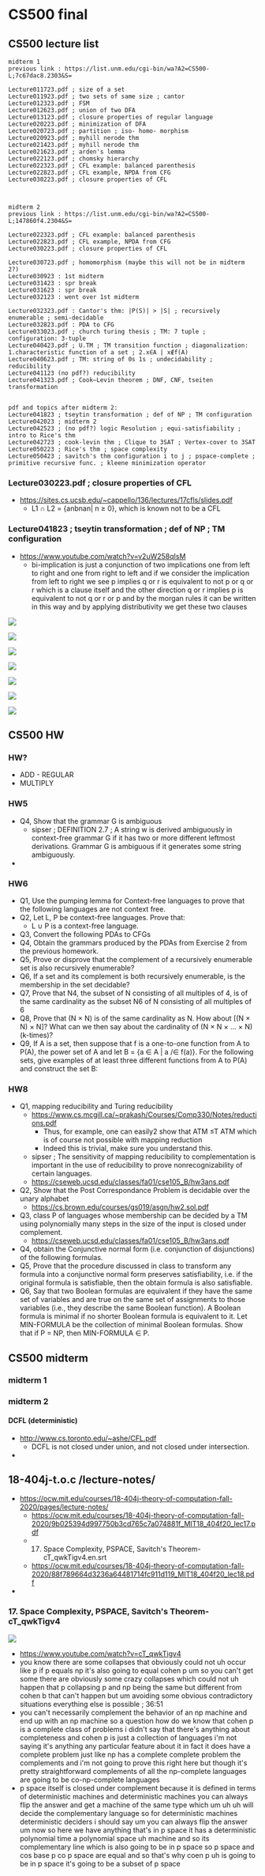 # CS500 final

## CS500 lecture list
```
midterm 1
previous link : https://list.unm.edu/cgi-bin/wa?A2=CS500-L;7c67dac8.2303&S=

Lecture011723.pdf ; size of a set
Lecture011923.pdf ; two sets of same size ; cantor
Lecture012323.pdf ; FSM
Lecture012623.pdf ; union of two DFA
Lecture013123.pdf ; closure properties of regular language
Lecture020223.pdf ; minimization of DFA
Lecture020723.pdf ; partition ; iso- homo- morphism
Lecture020923.pdf ; myhill nerode thm
Lecture021423.pdf ; myhill nerode thm
Lecture021623.pdf ; arden's lemma
Lecture022123.pdf ; chomsky hierarchy
Lecture022323.pdf ; CFL example: balanced parenthesis
Lecture022823.pdf ; CFL example, NPDA from CFG
Lecture030223.pdf ; closure properties of CFL



midterm 2
previous link : https://list.unm.edu/cgi-bin/wa?A2=CS500-L;147860f4.2304&S=

Lecture022323.pdf ; CFL example: balanced parenthesis
Lecture022823.pdf ; CFL example, NPDA from CFG
Lecture030223.pdf ; closure properties of CFL

Lecture030723.pdf ; homomorphism (maybe this will not be in midterm 2?)
Lecture030923 : 1st midterm
Lecture031423 : spr break
Lecture031623 : spr break
Lecture032123 : went over 1st midterm

Lecture032323.pdf : Cantor's thm: |P(S)| > |S| ; recursively enumerable ; semi-decidable
Lecture032823.pdf : PDA to CFG
Lecture033023.pdf ; church turing thesis ; TM: 7 tuple ; configuration: 3-tuple
Lecture040423.pdf ; U.TM ; TM transition function ; diagonalization: 1.characteristic function of a set ; 2.x∈A | x∉f(A)
Lecture040623.pdf ; TM: string of 0s 1s ; undecidability ; reducibility
Lecture041123 (no pdf?) reducibility
Lecture041323.pdf ; Cook–Levin theorem ; DNF, CNF, tseiten transformation


pdf and topics after midterm 2:
Lecture041823 ; tseytin transformation ; def of NP ; TM configuration
Lecture042023 ; midterm 2
Lecture042523 ; (no pdf?) logic Resolution ; equi-satisfiability ; intro to Rice's thm
Lecture042723 ; cook-levin thm ; Clique to 3SAT ; Vertex-cover to 3SAT
Lecture050223 ; Rice's thm ; space complexity
Lecture050423 ; savitch's thm configuration i to j ; pspace-complete ; primitive recursive func. ; kleene minimization operator
```

### Lecture030223.pdf ; closure properties of CFL
* https://sites.cs.ucsb.edu/~cappello/136/lectures/17cfls/slides.pdf
  * L1 ∩ L2 = \{anbnan| n ≥ 0\}, which is known not to be a CFL

### Lecture041823 ; tseytin transformation ; def of NP ; TM configuration
* https://www.youtube.com/watch?v=v2uW258qIsM
  * bi-implication is just a conjunction  of two implications  one from left to right and one from  right to left  and if we consider the implication from  left to right  we see p implies q or r  is equivalent to not p or q or r  which is a clause itself  and the other direction q or  r implies p is equivalent to  not q or r or p and by the morgan rules  it can be written in this way  and by applying distributivity we get  these two clauses

![](https://i.imgur.com/Ch9lNIW.png)

![](https://i.imgur.com/BSfuWUB.png)

![](https://i.imgur.com/FtvWK6J.png)

![](https://i.imgur.com/eDAxOAS.png)

![](https://i.imgur.com/IV873Pr.png)

![](https://i.imgur.com/y8ydznh.png)

![](https://i.imgur.com/YpXx0JQ.png)


## CS500 HW
### HW?
* ADD - REGULAR
* MULTIPLY

### HW5
* Q4, Show that the grammar G is ambiguous
  * sipser ; DEFINITION 2.7 ; A string w is derived ambiguously in context-free grammar G if it has two or more different leftmost derivations. Grammar G is ambiguous if it generates some string ambiguously.
* 

### HW6

* Q1, Use the pumping lemma for Context-free languages to prove that the following languages are not context free.
* Q2, Let L, P be context-free languages. Prove that:
  * L ∪ P is a context-free language.
* Q3, Convert the following PDAs to CFGs
* Q4, Obtain the grammars produced by the PDAs from Exercise 2 from the previous homework.
* Q5, Prove or disprove that the complement of a recursively enumerable set is also recursively enumerable?
* Q6, If a set and its complement is both recursively enumerable, is the membership in the set decidable?
* Q7, Prove that N4, the subset of N consisting of all multiples of 4, is of the same cardinality as the subset N6 of N consisting of all multiples of 6
* Q8, Prove that (N × N) is of the same cardinality as N. How about [(N × N) × N]? What can we then say about the cardinality of (N × N × ... × N) (k-times)?
* Q9,  If A is a set, then suppose that f is a one-to-one function from A to P(A), the power set of A and let B = \{a ∈ A | a /∈ f(a)\}. For the following sets, give examples of at least three different functions from A to P(A) and construct the set B:

### HW8
* Q1, mapping reducibility and Turing reducibility
  * https://www.cs.mcgill.ca/~prakash/Courses/Comp330/Notes/reductions.pdf
    * Thus, for example, one can easily2 show that ATM ≤T ATM which is of course not possible with mapping reduction
    * Indeed this is trivial, make sure you understand this.
  * sipser ; The sensitivity of mapping reducibility to complementation is important in the use of reducibility to prove nonrecognizability of certain languages.
  * https://cseweb.ucsd.edu/classes/fa01/cse105_B/hw3ans.pdf
* Q2, Show that the Post Correspondance Problem is decidable over the unary alphabet
  * https://cs.brown.edu/courses/gs019/asgn/hw2.sol.pdf
* Q3, class P of languages whose membership can be decided by a TM using polynomially many steps in the size of the input is closed under complement.
  * https://cseweb.ucsd.edu/classes/fa01/cse105_B/hw3ans.pdf
* Q4, obtain the Conjunctive normal form (i.e. conjunction of disjunctions) of the following formulas. 
* Q5, Prove that the procedure discussed in class to transform any formula into a conjunctive normal form preserves satisfiability, i.e. if the original formula is satisfiable, then the obtain formula is also satisfiable.
* Q6, Say that two Boolean formulas are equivalent if they have the same set of variables and are true on the same set of assignments to those variables (i.e., they describe the same Boolean function). A Boolean formula is minimal if no shorter Boolean formula is equivalent to it. Let MIN-FORMULA be the collection of minimal Boolean formulas. Show that if P = NP, then MIN-FORMULA ∈ P.

## CS500 midterm

### midterm 1

### midterm 2

#### DCFL (deterministic)
* http://www.cs.toronto.edu/~ashe/CFL.pdf
  * DCFL is not closed under union, and not closed under intersection.
* 

## 18-404j-t.o.c /lecture-notes/

* https://ocw.mit.edu/courses/18-404j-theory-of-computation-fall-2020/pages/lecture-notes/
  * https://ocw.mit.edu/courses/18-404j-theory-of-computation-fall-2020/9b025394d997750b3cd765c7a074881f_MIT18_404f20_lec17.pdf
  * 17. Space Complexity, PSPACE, Savitch's Theorem-cT_qwkTigv4.en.srt
  * https://ocw.mit.edu/courses/18-404j-theory-of-computation-fall-2020/88f789664d3236a64481714fc911d119_MIT18_404f20_lec18.pdf
* 

### 17. Space Complexity, PSPACE, Savitch's Theorem-cT_qwkTigv4
![](https://hackmd.io/_uploads/ByMcLuQNn.png)

* https://www.youtube.com/watch?v=cT_qwkTigv4
* you know there are some collapses  that obviously could not uh occur like p  if p equals np it's also going to equal  cohen p  um so you can't get some there are  obviously some crazy collapses which  could not  uh happen that p collapsing p and np  being the same but different from cohen  b that can't happen  but um  avoiding some obvious contradictory  situations everything else is possible ; 36:51
* you can't necessarily  complement the  behavior of an np machine and end up  with an np machine  so a question how do we know that cohen  p is a complete class of problems i  didn't say that there's anything about  completeness and cohen p is just a  collection of languages i'm not saying  it's anything any particular feature  about it in fact it does have a complete  problem just like np has a complete  complete problem the complements  and i'm not going to prove this right  here but though it's pretty  straightforward  complements of all the np-complete  languages are going to be co-np-complete  languages
* p space itself is closed under  complement  because it is  defined in terms of deterministic  machines and deterministic machines you  can always flip the answer  and get a machine  of the same type  which um  uh  uh will decide the complementary  language  so for deterministic machines  deterministic deciders i should say um  you can always flip the answer  um  now  so here we have anything that's in p  space  it has a deterministic polynomial time a  polynomial space uh machine and so its  complementary line which is also going  to be in p space so p space and cos base  p co p space are equal and so that's why  coen p  uh is going to be in p space it's going  to be a subset of p space
